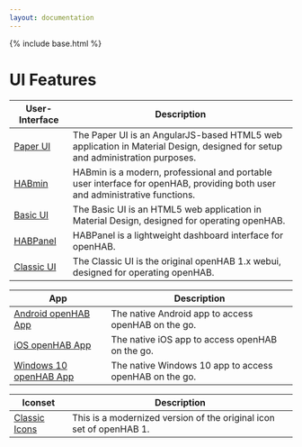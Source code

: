 ```yaml
---
layout: documentation
---
```


{% include base.html %}

# UI Features

| User-Interface | Description   |
|----------------|---------------|
| [Paper UI]({{docu}}/addons/uis/paper/readme.html) | The Paper UI is an AngularJS-based HTML5 web application in Material Design, designed for setup and administration purposes. |
| [HABmin]({{docu}}/addons/uis/habmin/readme.html) | HABmin is a modern, professional and portable user interface for openHAB, providing both user and administrative functions. |
| [Basic UI]({{docu}}/addons/uis/basic/readme.html) | The Basic UI is an HTML5 web application in Material Design, designed for operating openHAB. |
| [HABPanel]({{docu}}/addons/uis/habpanel/readme.html) | HABPanel is a lightweight dashboard interface for openHAB. |
| [Classic UI]({{docu}}/addons/uis/classic/readme.html) | The Classic UI is the original openHAB 1.x webui, designed for operating openHAB. |

| App | Description          |
|---------|----------------------|
| [Android openHAB App]({{docu}}/addons/apps/android.html) | The native Android app to access openHAB on the go. |
| [iOS openHAB App]({{docu}}/addons/apps/ios.html) | The native iOS app to access openHAB on the go. |
| [Windows 10 openHAB App]({{docu}}/addons/apps/windows.html) | The native Windows 10 app to access openHAB on the go. |


| Iconset | Description          |
|---------|----------------------|
| [Classic Icons]({{docu}}/addons/iconsets/classic/readme.html) | This is a modernized version of the original icon set of openHAB 1. |
